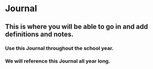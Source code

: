 # Journal

## This is where you will be able to go in and add definitions and notes. 
  ### Use this Journal throughout the school year. 
  ### We will reference this Journal all year long. 
